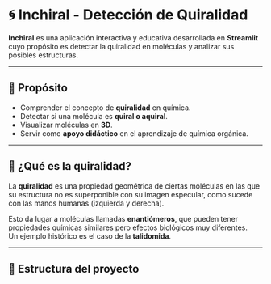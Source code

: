 # 🌀 Inchiral - Detección de Quiralidad

**Inchiral** es una aplicación interactiva y educativa desarrollada en **Streamlit** cuyo propósito es detectar la quiralidad en moléculas y analizar sus posibles estructuras.

---

## 🎯 Propósito
- Comprender el concepto de **quiralidad** en química.  
- Detectar si una molécula es **quiral o aquiral**.  
- Visualizar moléculas en **3D**.  
- Servir como **apoyo didáctico** en el aprendizaje de química orgánica.  

---

## 🧪 ¿Qué es la quiralidad?
La **quiralidad** es una propiedad geométrica de ciertas moléculas en las que su estructura no es superponible con su imagen especular, como sucede con las manos humanas (izquierda y derecha).  

Esto da lugar a moléculas llamadas **enantiómeros**, que pueden tener propiedades químicas similares pero efectos biológicos muy diferentes.  
Un ejemplo histórico es el caso de la **talidomida**.

---

## 📂 Estructura del proyecto
